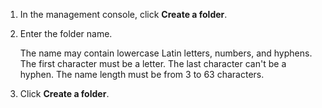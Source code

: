 1. In the management console, click **Create a folder**.

1. Enter the folder name.

   The name may contain lowercase Latin letters, numbers, and hyphens. The first character must be a letter. The last character can't be a hyphen. The name length must be from 3 to 63 characters.

1. Click **Create a folder**.

